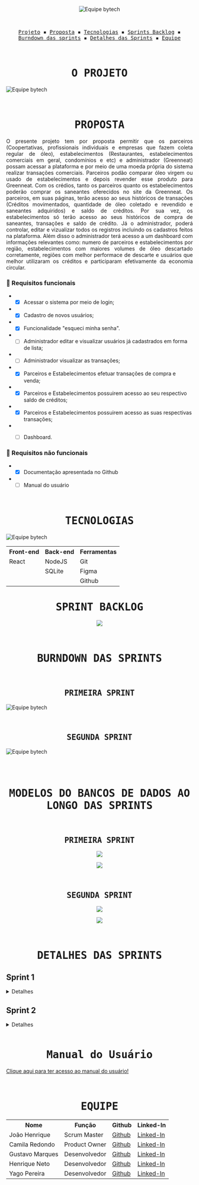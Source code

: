 <p align="center"> <img src="/readme/Logo 1.png" alt="Equipe bytech"/></p>
<br>
<p align="center">
  <samp>
    <a href="#o-projeto">Projeto</a> ▪️
    <a href="#proposta">Proposta</a> ▪️
    <a href="#tecnologias">Tecnologias</a> ▪️
    <a href="#sprint-backlog">Sprints Backlog</a> ▪️
    <a href="#burndown-das-sprints">Burndown das sprints</a> ▪️
    <a href="#detalhes-das-sprints">Detalhes das Sprints</a> ▪️
    <a href="#equipe">Equipe</a>
    
  </samp>
</p>

<br>

<h1 align="center"><samp>O PROJETO</samp></h1>

![Equipe bytech](/readme/objetivo.png)

<br>
<h1 align="center"><samp>PROPOSTA</samp></h1>

<p align = "justify"> O presente projeto tem por proposta permitir que os parceiros (Coopertativas, profissionais individuais e empresas que fazem coleta regular de óleo), estabelecimentos (Restaurantes, estabelecimentos comerciais em geral, condomínios e etc) e administrador (Greenneat) possam acessar a plataforma e por meio de uma moeda própria do sistema realizar transações comerciais. Parceiros podão comparar óleo virgem ou usado de estabelecimentos e depois revender esse produto para Greenneat. Com os crédios, tanto os parceiros quanto os estabelecimentos poderão comprar os saneantes oferecidos no site da Greenneat.
Os parceiros, em suas páginas, terão acesso ao seus históricos de transações (Créditos movimentados, quantidade de óleo coletado e revendido e saneantes adquiridos) e saldo de créditos. Por sua vez, os estabelecimentos só terão acesso ao seus históricos de compra de saneantes, transações e saldo de crédito. Já o administrador, poderá controlar, editar e vizualizar todos os registros incluindo os cadastros feitos na plataforma. Além disso o administrador terá acesso a um dashboard com informações relevantes como: numero de parceiros e estabelecimentos por região, estabelecimentos com maiores volumes de óleo descartado corretamente, regiões com melhor performace de descarte e usuários que melhor utilizaram os créditos e participaram efetivamente da economia circular.</p>

### 📖 Requisitos funcionais
+ - [x] Acessar o sistema por meio de login;
+ - [x] Cadastro de novos usuários;
+ - [x] Funcionalidade "esqueci minha senha".
+ - [ ] Administrador editar e visualizar usuários já cadastrados em forma de lista;
+ - [ ] Administrador visualizar as transações;
+ - [x] Parceiros e Estabelecimentos efetuar transações de compra e venda;
+ - [x] Parceiros e Estabelecimentos possuirem acesso ao seu respectivo saldo de créditos;
+ - [x] Parceiros e Estabelecimentos possuirem acesso as suas respectivas transações;
+ - [ ] Dashboard.


### 🔖 Requisitos não funcionais
+ - [x] Documentação apresentada no Github
+ - [ ] Manual do usuário
<br>

<h1 align="center"><samp>TECNOLOGIAS</samp></h1>

![Equipe bytech](/readme/tecnologias.png)

<table align="center">
  <tr>
    <th><b>Front-end</b></th>
    <th><b>Back-end</b></th>
    <th><b>Ferramentas</b></th>
  </tr>
  <tr>
    <td>React</td>
    <td>NodeJS</td>
    <td>Git</td>
  </tr>
  <tr>
    <td></td>
    <td>SQLite</td>
    <td>Figma</td>
  </tr>
  <tr>
    <td></td>
    <td></td>
    <td>Github</td>
  </tr>
</table>

<h1 align="center"><samp>SPRINT BACKLOG</samp></h1>

<p align="center">
    <img src="/readme/sprintBacklog.png"/>
 </p>

<br>
<h1 align="center"><samp>BURNDOWN DAS SPRINTS</samp></h1>

<br>
<h2 align="center"><samp>PRIMEIRA SPRINT</samp></h2>

![Equipe bytech](/readme/burndownSprint1.png)

<br>
<h2 align="center"><samp>SEGUNDA SPRINT</samp></h2>

![Equipe bytech](/readme/burndownSprint2.png)

<br>

<br>
<h1 align="center"><samp>MODELOS DO BANCOS DE DADOS AO LONGO DAS SPRINTS</samp></h1>

<br>
<h2 align="center"><samp>PRIMEIRA SPRINT</samp></h2>

<p align="center">
    <img src="/readme/modeloConceitualSprint1.png"/>
</p>

<p align="center">
    <img src="/readme/modeloLogicoSprint1.png"/>
</p>

<br>
<h2 align="center"><samp>SEGUNDA SPRINT</samp></h2>

<p align="center">
    <img src="/readme/modeloConceitualSprint2.png"/>
</p>

<p align="center">
    <img src="/readme/modeloLogicoSprint2.png"/>
</p>

<br>
<h1 align="center"><samp>DETALHES DAS SPRINTS</samp></h1>
<h2>Sprint 1</h2>
<details>
  <summary>Detalhes</summary>
  <h3 align="center">Apresentação da Primeira Sprint</h3>
   <br>
  <h4 align="center">Apresentação<br><a href="https://youtu.be/9jeg1lrz-QU">Youtube</a></h4>
  
  <h3 align="center">Demonstração de usabilidade</h3>
   <br>
  <h4 align="center">Tela de cadastro<br><a href="https://youtu.be/thHnFg1cLQk">Youtube (Qualidade melhor)</a></h4>
  
  <p align="center">
    <img src="/readme/cadastro.gif" width="65%" />
  </p>
  <p align="justify">Demonstração da Tela de Cadastro de usuários. Esta interface contempla o processo de cadastro de parceiro ou estabelecimento.</p>
  
  <br>
  <h4 align="center">Tela de Login e Recuperação de senha<br><a href="https://youtu.be/9lyCE3NIka0">Youtube (Qualidade melhor)</a></h4>
  <p align="center">
    <img src="/readme/login_recuperacaoSenha.gif" width="65%" />
  </p>
  <p align="justify">Demonstração na Tela de Login e da Tela Recuperação de senha caso o usuário não se recorde de suas credenciais.</p>
</details>

<h2>Sprint 2</h2>
<details>
  <summary>Detalhes</summary>
  <h3 align="center">Demonstração de usabilidade</h3>
   <br>
  <h4 align="center">Tela Perfil dos Parceiros<br><a href="">Youtube (Qualidade melhor)</a></h4>
  
  <p align="center">
    <img src="/readme/" width="65%" />
  </p>
  <p align="justify">Demonstração da Tela de Perfil dos Parceiros. Esta interface contempla a tela de perfil do usuário do tipo parceiro.</p>

  <br>
  <h4 align="center">Tela Perfil dos Estabelecimentos<br><a href="">Youtube (Qualidade melhor)</a></h4>
  
  <p align="center">
    <img src="/readme/" width="65%" />
  </p>
  <p align="justify">Demonstração da Tela de Perfil dos Estabelecimentos. Esta interface contempla a tela de perfil do usuário do tipo estabelecimento.</p>

  <br>
  <h4 align="center">Tela de Histórico de Transações dos Parceiros<br><a href="">Youtube (Qualidade melhor)</a></h4>
  
  <p align="center">
    <img src="/readme/" width="65%" />
  </p>
  <p align="justify">Demonstração de Histórico de Transações dos Parceiros. Esta interface contempla a tela que contem o histórico de transações do usuário do tipo parceiro.</p>

  <br>
  <h4 align="center">Tela de Histórico de Transações dos Estabelecimentos<br><a href="">Youtube (Qualidade melhor)</a></h4>
  
  <p align="center">
    <img src="/readme/" width="65%" />
  </p>
  <p align="justify">Demonstração de Histórico de Transações dos Estabelecimentos. Esta interface contempla a tela que contem o histórico de transações do usuário do tipo estabelecimentos.</p>

  <br>
  <h4 align="center">Tela de compra de Oléo<br><a href="https://youtu.be/9lyCE3NIka0">Youtube (Qualidade melhor)</a></h4>
  <p align="center">
    <img src="/readme/" width="65%" />
  </p>
  <p align="justify">Demonstração na Tela de compra de óleo.</p>
</details>
 
<br>
<h1 align="center"><samp>Manual do Usuário</samp></h1>

[Clique aqui para ter acesso ao manual do usuário!]()

<br>
<h1 align="center"><samp>EQUIPE</samp></h1>

<table align="center">
  <tr>
    <th><b>Nome</b></th>
    <th><b>Função</b></th>
    <th><b>Github</b></th>
    <th><b>Linked-In</b></th>
  </tr>
  <tr>
    <td>João Henrique</td>
    <td>Scrum Master</td>
    <td><a href="https://github.com/JoaoHenrique7">Github</a></td>
    <td><a href="https://www.linkedin.com/in/jo%C3%A3o-henrique-trist%C3%A3o-b63385207/">Linked-In</a></td>
  </tr>
  <tr>
    <td>Camila Redondo</td>
    <td>Product Owner</td>
    <td><a href="https://github.com/CamilaRedondo">Github</a></td>
    <td><a href="https://www.linkedin.com/in/camila-silveira-redondo-7941631ab/">Linked-In</a></td>
  </tr>
  <tr>
    <td>Gustavo Marques</td>
    <td>Desenvolvedor</td>
    <td><a href="https://github.com/gusta7597">Github</a></td>
    <td><a href="https://www.linkedin.com/in/gustavo-marques-lima-695b331a2/">Linked-In</a></td>
  </tr>
  <tr>
    <td>Henrique Neto</td>
    <td>Desenvolvedor</td>
    <td><a href="https://github.com/henriqFerreira">Github</a></td>
    <td><a href="https://www.linkedin.com/in/henriquepfneto/">Linked-In</a></td>
  </tr>
  <tr>
    <td>Yago Pereira</td>
    <td>Desenvolvedor</td>
    <td><a href="https://github.com/YagoPSilva">Github</a></td>
    <td><a href="https://www.linkedin.com/in/yago-pereira21/">Linked-In</a></td>
  </tr>
</table>

